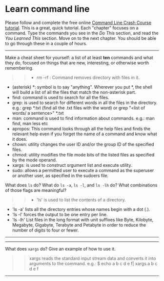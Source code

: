 # Learn command line

Please follow and complete the free online [Command Line Crash Course
tutorial](http://cli.learncodethehardway.org/book/). This is a great,
quick tutorial. Each "chapter" focuses on a command. Type the commands
you see in the _Do This_ section, and read the _You Learned This_
section. Move on to the next chapter. You should be able to go through
these in a couple of hours.


---

Make a cheat sheet for yourself: a list of at least **ten** commands and what they do, focused on things that are new, interesting, or otherwise worth remembering.

> > * rm -rf : Command removes directory with files in it.
* (asterisk) *: symbol is to say "anything". Wherever you put *, the shell will build a list of all the files that match the non-asterisk part.
* find: command is used to search for all the files.
* grep: is used to search for different words in all the files in the directory. e.g.: grep <word> *.txt (find all the .txt files with the word) or grep "<list of words/ a sentence>" *.txt
* man: command is used to find information about commands. e.g.: man find, man less etc
* apropos: This command looks through all the help files and finds the relevant help even if you forget the name of a command and know what it does.
* chown: utility changes the user ID and/or the group ID of the specified files.
* chmod: utility modifies the file mode bits of the listed files as specified by the mode operand. 
* xargs: is used to construct srgument list and execute utility.
* sudo: allows a permitted user to execute a command as the superuser or another user, as specified in the sudoers file.



What does `ls` do? What do `ls -a`, `ls -l`, and `ls -lh` do? What combinations of those flags are meaningful?

> > * 'ls' is used to list the contents of a directory. 
* 'ls -a' lists all the directory entries whose names begin with a dot (.). 
* 'ls -l' forces the output to be one entry per line.
* 'ls -lh' List files in the long format with unit suffixes like Byte, Kilobyte, Megabyte, Gigabyte, Terabyte and Petabyte in order	to reduce the number of digits to four or fewer.

---


---

What does `xargs` do? Give an example of how to use it.

> > xargs reads the standard input stream data and converts it into arguments to the command.
e.g.: $ echo a b c d e f| xargs
a b c d e f

---

